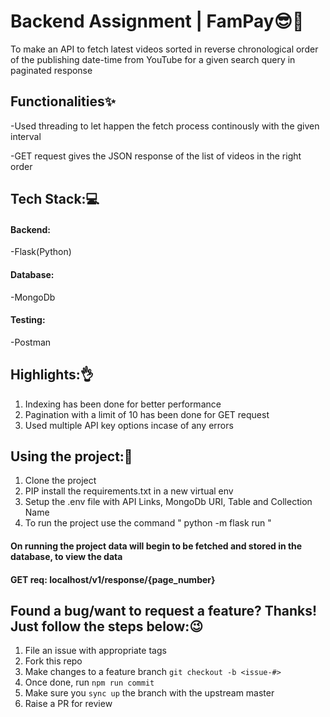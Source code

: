 # Backend Assignment | FamPay😎🤑

To make an API to fetch latest videos sorted in reverse chronological order of the publishing date-time from YouTube for a given search query in paginated response
 
## Functionalities✨
-Used threading to let happen the fetch process continously with the given interval

-GET request gives the JSON response of the list of videos in the right order

## Tech Stack:💻
#### Backend: 
-Flask(Python) 

#### Database:
-MongoDb

#### Testing:
-Postman

## Highlights:👌
1) Indexing has been done for better performance
2) Pagination with a limit of 10 has been done for GET request
3) Used multiple API key options incase of any errors

## Using the project:🥰
1) Clone the project
2) PIP install the requirements.txt in a new virtual env
3) Setup the .env file with API Links, MongoDb URI, Table and Collection Name
4) To run the project use the command " python -m flask run "

#### On running the project data will begin to be fetched and stored in the database, to view the data                    
#### GET req: localhost/v1/response/{page_number}



## Found a bug/want to request a feature? Thanks! Just follow the steps below:😉

1. File an issue with appropriate tags
2. Fork this repo
3. Make changes to a feature branch
`git checkout -b <issue-#>`
4. Once done, run `npm run commit`
5. Make sure you `sync up` the branch with the upstream master
6. Raise a PR for review

   

